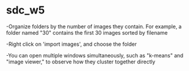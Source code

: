 # sdc_w5

-Organize folders by the number of images they contain. For example, a folder named "30" contains the first 30 images sorted by filename

-Right click on 'import images', and choose the folder

-You can open multiple windows simultaneously, such as "k-means" and "image viewer," to observe how they cluster together directly